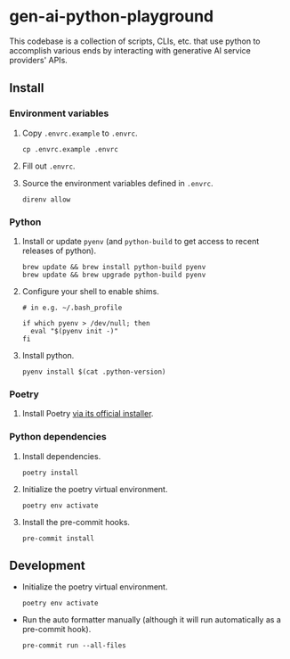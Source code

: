 # gen-ai-python-playground

This codebase is a collection of scripts, CLIs, etc. that use python to accomplish various ends by interacting with generative AI service providers' APIs.

## Install

### Environment variables

1. Copy `.envrc.example` to `.envrc`.
   ```
   cp .envrc.example .envrc
   ```

1. Fill out `.envrc`.

1. Source the environment variables defined in `.envrc`.
   ```
   direnv allow
   ```

### Python

1. Install or update `pyenv` (and `python-build` to get access to recent releases of python).
   ```
   brew update && brew install python-build pyenv
   brew update && brew upgrade python-build pyenv
   ```

1. Configure your shell to enable shims.
   ```
   # in e.g. ~/.bash_profile

   if which pyenv > /dev/null; then
     eval "$(pyenv init -)"
   fi
   ```

1. Install python.
   ```
   pyenv install $(cat .python-version)
   ```

### Poetry

1. Install Poetry [via its official installer](https://python-poetry.org/docs/#installing-with-the-official-installer).

### Python dependencies

1. Install dependencies.
   ```
   poetry install
   ```

1. Initialize the poetry virtual environment.
   ```
   poetry env activate
   ```

1. Install the pre-commit hooks.
   ```
   pre-commit install
   ```

## Development

* Initialize the poetry virtual environment.
  ```
  poetry env activate
  ```

* Run the auto formatter manually (although it will run automatically as a pre-commit hook).
  ```
  pre-commit run --all-files
  ```
